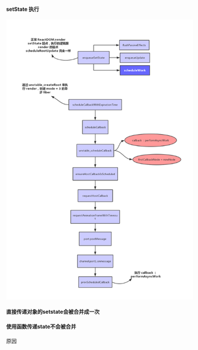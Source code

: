 #### setState 执行

<img src="https://github.com/HanLess/react-analysis/blob/master/img/setState%E6%89%A7%E8%A1%8C%E6%B5%81%E7%A8%8B.png" />

#### 直接传递对象的setstate会被合并成一次
#### 使用函数传递state不会被合并

原因

